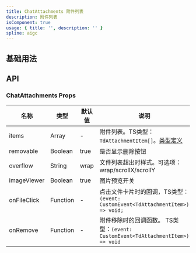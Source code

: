 ```yaml
---
title: ChatAttachments 附件列表
description: 附件列表
isComponent: true
usage: { title: '', description: '' }
spline: aigc
---
```


## 基础用法

<!-- {{ base }} -->


## API
### ChatAttachments Props
名称 | 类型 | 默认值 | 说明 | 必传
-- | -- | -- | -- | --
items | Array  | - | 附件列表。TS类型：`TdAttachmentItem[]`。[类型定义](./chat-filecard?tab=api#tdattachmentitem-类型说明) | Y
removable | Boolean | true | 是否显示删除按钮 | N
overflow | String | wrap | 文件列表超出时样式。可选项：wrap/scrollX/scrollY | N
imageViewer | Boolean | true | 图片预览开关 | N
onFileClick | Function | - | 点击文件卡片时的回调，TS类型：`(event: CustomEvent<TdAttachmentItem>) => void;` | N
onRemove | Function | - | 附件移除时的回调函数。 TS类型：`(event: CustomEvent<TdAttachmentItem>) => void` | N
